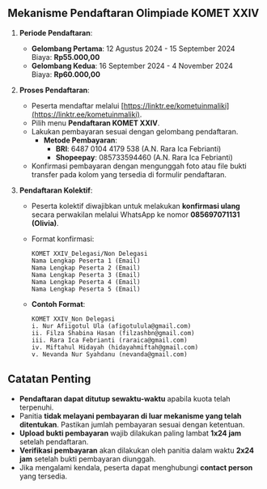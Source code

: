 ## Mekanisme Pendaftaran Olimpiade KOMET XXIV

1. **Periode Pendaftaran**:
   - **Gelombang Pertama**: 12 Agustus 2024 - 15 September 2024  
     Biaya: **Rp55.000,00**
   - **Gelombang Kedua**: 16 September 2024 - 4 November 2024  
     Biaya: **Rp60.000,00**

2. **Proses Pendaftaran**:
   - Peserta mendaftar melalui [https://linktr.ee/kometuinmaliki](https://linktr.ee/kometuinmaliki).
   - Pilih menu **Pendaftaran KOMET XXIV**.
   - Lakukan pembayaran sesuai dengan gelombang pendaftaran.  
     - **Metode Pembayaran**:
       - **BRI**: 6487 0104 4179 538 (A.N. Rara Ica Febrianti)  
       - **Shopeepay**: 085733594460 (A.N. Rara Ica Febrianti)
   - Konfirmasi pembayaran dengan mengunggah foto atau file bukti transfer pada kolom yang tersedia di formulir pendaftaran.

3. **Pendaftaran Kolektif**:
   - Peserta kolektif diwajibkan untuk melakukan **konfirmasi ulang** secara perwakilan melalui WhatsApp ke nomor **085697071131 (Olivia)**.
   - Format konfirmasi:  
     ```
     KOMET XXIV_Delegasi/Non Delegasi  
     Nama Lengkap Peserta 1 (Email)  
     Nama Lengkap Peserta 2 (Email)  
     Nama Lengkap Peserta 3 (Email)  
     Nama Lengkap Peserta 4 (Email)  
     Nama Lengkap Peserta 5 (Email)  
     ```

   - **Contoh Format**:  
     ```
     KOMET XXIV_Non Delegasi  
     i. Nur Afiigotul Ula (afigotulula@gmail.com)  
     ii. Filza Shabina Hasan (filzashbn@gmail.com)  
     iii. Rara Ica Febrianti (raraica@gmail.com)  
     iv. Miftahul Hidayah (hidayahmiftah@gmail.com)  
     v. Nevanda Nur Syahdanu (nevanda@gmail.com)  
     ```

## Catatan Penting
- **Pendaftaran dapat ditutup sewaktu-waktu** apabila kuota telah terpenuhi.
- Panitia **tidak melayani pembayaran di luar mekanisme yang telah ditentukan**. Pastikan jumlah pembayaran sesuai dengan ketentuan.
- **Upload bukti pembayaran** wajib dilakukan paling lambat **1x24 jam** setelah pendaftaran.
- **Verifikasi pembayaran** akan dilakukan oleh panitia dalam waktu **2x24 jam** setelah bukti pembayaran diunggah.
- Jika mengalami kendala, peserta dapat menghubungi **contact person** yang tersedia.
